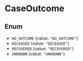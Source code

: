 # CaseOutcome

## Enum

- `NO_OUTCOME` (value: `"NO_OUTCOME"`)
- `DECEASED` (value: `"DECEASED"`)
- `RECOVERED` (value: `"RECOVERED"`)
- `UNKNOWN` (value: `"UNKNOWN"`)
